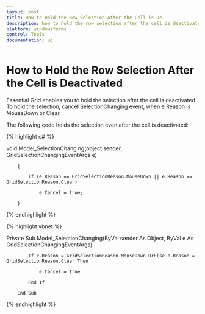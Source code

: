 ```yaml
---
layout: post
title: How-to-Hold-the-Row-Selection-After-the-Cell-is-De
description: how to hold the row selection after the cell is deactivated
platform: windowsforms
control: Tools
documentation: ug
---
```


# How to Hold the Row Selection After the Cell is Deactivated

Essential Grid enables you to hold the selection after the cell is deactivated. To hold the selection, cancel SelectionChanging event, when e.Reason is MouseDown or Clear. 

The following code holds the selection even after the cell is deactivated:



{% highlight c# %}

void Model_SelectionChanging(object sender, GridSelectionChangingEventArgs e)

        {

            if (e.Reason == GridSelectionReason.MouseDown || e.Reason == GridSelectionReason.Clear)

                e.Cancel = true;

        }




{% endhighlight %}

{% highlight vbnet %}

Private Sub Model_SelectionChanging(ByVal sender As Object, ByVal e As GridSelectionChangingEventArgs)

            If e.Reason = GridSelectionReason.MouseDown OrElse e.Reason = GridSelectionReason.Clear Then

                e.Cancel = True

            End If

        End Sub


{% endhighlight %}



